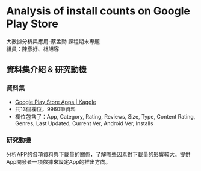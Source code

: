 # Analysis of install counts on Google Play Store
大數據分析與應用-蔡孟勳 課程期末專題
<br>組員：陳彥妤、林旭容

## 資料集介紹 & 研究動機
### 資料集
* [Google Play Store Apps | Kaggle](https://www.kaggle.com/datasets/lava18/google-play-store-apps)
* 共13個欄位，9960筆資料
* 欄位包含了：App, Category, Rating, Reviews, Size, Type, Content Rating, Genres, Last Updated, Current Ver, Android Ver, Installs

### 研究動機
分析APP的各項資料與下載量的關係，了解哪些因素對下載量的影響較大。提供App開發者一項依據來設定App的推出方向。

